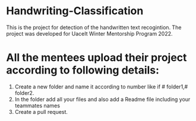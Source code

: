 # Handwriting-Classification
This is the project for detection of the handwritten text recogintion.
The project was developed for UaceIt Winter Mentorship Program 2022.


# All the mentees upload their project according to following details:
1. Create a new folder and name it according to number like if # folder1,# folder2.
2. In the folder add all your files and also add a Readme file including your teammates names
3. Create a pull request.
